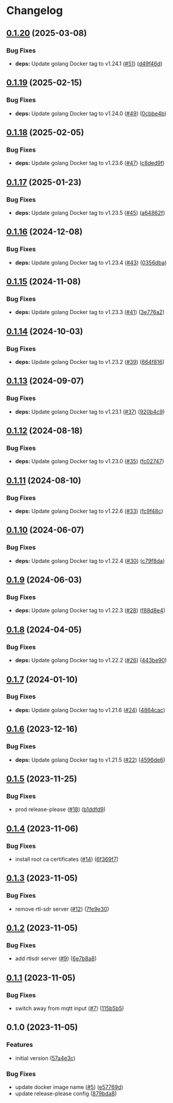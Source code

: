 # Changelog

## [0.1.20](https://github.com/mikesmitty/docker-rtlamr-collect/compare/v0.1.19...v0.1.20) (2025-03-08)


### Bug Fixes

* **deps:** Update golang Docker tag to v1.24.1 ([#51](https://github.com/mikesmitty/docker-rtlamr-collect/issues/51)) ([d49f46d](https://github.com/mikesmitty/docker-rtlamr-collect/commit/d49f46d08fbe90ed3d6ca93e5d8be16a09ae8ea5))

## [0.1.19](https://github.com/mikesmitty/docker-rtlamr-collect/compare/v0.1.18...v0.1.19) (2025-02-15)


### Bug Fixes

* **deps:** Update golang Docker tag to v1.24.0 ([#49](https://github.com/mikesmitty/docker-rtlamr-collect/issues/49)) ([0cbbe4b](https://github.com/mikesmitty/docker-rtlamr-collect/commit/0cbbe4b22701e846f7dd47299d020000185260ca))

## [0.1.18](https://github.com/mikesmitty/docker-rtlamr-collect/compare/v0.1.17...v0.1.18) (2025-02-05)


### Bug Fixes

* **deps:** Update golang Docker tag to v1.23.6 ([#47](https://github.com/mikesmitty/docker-rtlamr-collect/issues/47)) ([c8ded9f](https://github.com/mikesmitty/docker-rtlamr-collect/commit/c8ded9f2f88ab213d3c75c77fa39530640794cd6))

## [0.1.17](https://github.com/mikesmitty/docker-rtlamr-collect/compare/v0.1.16...v0.1.17) (2025-01-23)


### Bug Fixes

* **deps:** Update golang Docker tag to v1.23.5 ([#45](https://github.com/mikesmitty/docker-rtlamr-collect/issues/45)) ([a64862f](https://github.com/mikesmitty/docker-rtlamr-collect/commit/a64862fab7e932c4737f0480e45f1e9c28fe837d))

## [0.1.16](https://github.com/mikesmitty/docker-rtlamr-collect/compare/v0.1.15...v0.1.16) (2024-12-08)


### Bug Fixes

* **deps:** Update golang Docker tag to v1.23.4 ([#43](https://github.com/mikesmitty/docker-rtlamr-collect/issues/43)) ([0356dba](https://github.com/mikesmitty/docker-rtlamr-collect/commit/0356dbafe77ff226e296ff5eb5754ae1a7f90f21))

## [0.1.15](https://github.com/mikesmitty/docker-rtlamr-collect/compare/v0.1.14...v0.1.15) (2024-11-08)


### Bug Fixes

* **deps:** Update golang Docker tag to v1.23.3 ([#41](https://github.com/mikesmitty/docker-rtlamr-collect/issues/41)) ([3e776a2](https://github.com/mikesmitty/docker-rtlamr-collect/commit/3e776a2316261947abbbf38b643b0924074dcf37))

## [0.1.14](https://github.com/mikesmitty/docker-rtlamr-collect/compare/v0.1.13...v0.1.14) (2024-10-03)


### Bug Fixes

* **deps:** Update golang Docker tag to v1.23.2 ([#39](https://github.com/mikesmitty/docker-rtlamr-collect/issues/39)) ([664f816](https://github.com/mikesmitty/docker-rtlamr-collect/commit/664f816562561b3d0d15c6ba3ae0cd7f2fb2ff6d))

## [0.1.13](https://github.com/mikesmitty/docker-rtlamr-collect/compare/v0.1.12...v0.1.13) (2024-09-07)


### Bug Fixes

* **deps:** Update golang Docker tag to v1.23.1 ([#37](https://github.com/mikesmitty/docker-rtlamr-collect/issues/37)) ([920b4c9](https://github.com/mikesmitty/docker-rtlamr-collect/commit/920b4c9cc4edbd74566f96bc84a6cf9b3ad5302d))

## [0.1.12](https://github.com/mikesmitty/docker-rtlamr-collect/compare/v0.1.11...v0.1.12) (2024-08-18)


### Bug Fixes

* **deps:** Update golang Docker tag to v1.23.0 ([#35](https://github.com/mikesmitty/docker-rtlamr-collect/issues/35)) ([fc02747](https://github.com/mikesmitty/docker-rtlamr-collect/commit/fc027478c5807d7b3ae1acc1949de4ca2b6ff541))

## [0.1.11](https://github.com/mikesmitty/docker-rtlamr-collect/compare/v0.1.10...v0.1.11) (2024-08-10)


### Bug Fixes

* **deps:** Update golang Docker tag to v1.22.6 ([#33](https://github.com/mikesmitty/docker-rtlamr-collect/issues/33)) ([fc9f48c](https://github.com/mikesmitty/docker-rtlamr-collect/commit/fc9f48c82298304e6f48fe82928210a14467ce38))

## [0.1.10](https://github.com/mikesmitty/docker-rtlamr-collect/compare/v0.1.9...v0.1.10) (2024-06-07)


### Bug Fixes

* **deps:** Update golang Docker tag to v1.22.4 ([#30](https://github.com/mikesmitty/docker-rtlamr-collect/issues/30)) ([c79f8da](https://github.com/mikesmitty/docker-rtlamr-collect/commit/c79f8daac981564063e1f2d378954c71e07b7c16))

## [0.1.9](https://github.com/mikesmitty/docker-rtlamr-collect/compare/v0.1.8...v0.1.9) (2024-06-03)


### Bug Fixes

* **deps:** Update golang Docker tag to v1.22.3 ([#28](https://github.com/mikesmitty/docker-rtlamr-collect/issues/28)) ([f88d8e4](https://github.com/mikesmitty/docker-rtlamr-collect/commit/f88d8e4f14df4ff95952dee1510ddaf69e7a8bde))

## [0.1.8](https://github.com/mikesmitty/docker-rtlamr-collect/compare/v0.1.7...v0.1.8) (2024-04-05)


### Bug Fixes

* **deps:** Update golang Docker tag to v1.22.2 ([#26](https://github.com/mikesmitty/docker-rtlamr-collect/issues/26)) ([443be90](https://github.com/mikesmitty/docker-rtlamr-collect/commit/443be9025ae1c0191f2a7c20440e128777395e69))

## [0.1.7](https://github.com/mikesmitty/docker-rtlamr-collect/compare/v0.1.6...v0.1.7) (2024-01-10)


### Bug Fixes

* **deps:** Update golang Docker tag to v1.21.6 ([#24](https://github.com/mikesmitty/docker-rtlamr-collect/issues/24)) ([4864cac](https://github.com/mikesmitty/docker-rtlamr-collect/commit/4864cacb59272d1428c50fea665cbcffc1ac373f))

## [0.1.6](https://github.com/mikesmitty/docker-rtlamr-collect/compare/v0.1.5...v0.1.6) (2023-12-16)


### Bug Fixes

* **deps:** Update golang Docker tag to v1.21.5 ([#22](https://github.com/mikesmitty/docker-rtlamr-collect/issues/22)) ([4596de6](https://github.com/mikesmitty/docker-rtlamr-collect/commit/4596de67dffb72001213e0d56261bc65e6bfd564))

## [0.1.5](https://github.com/mikesmitty/docker-rtlamr-collect/compare/v0.1.4...v0.1.5) (2023-11-25)


### Bug Fixes

* prod release-please ([#18](https://github.com/mikesmitty/docker-rtlamr-collect/issues/18)) ([b1ddfd9](https://github.com/mikesmitty/docker-rtlamr-collect/commit/b1ddfd983540530e3c9bee078752092143bd9582))

## [0.1.4](https://github.com/mikesmitty/docker-rtlamr-collect/compare/v0.1.3...v0.1.4) (2023-11-06)


### Bug Fixes

* install root ca certificates ([#14](https://github.com/mikesmitty/docker-rtlamr-collect/issues/14)) ([6f369f7](https://github.com/mikesmitty/docker-rtlamr-collect/commit/6f369f73a6c10d2d6e7d77349f78246f81c0d976))

## [0.1.3](https://github.com/mikesmitty/docker-rtlamr-collect/compare/v0.1.2...v0.1.3) (2023-11-05)


### Bug Fixes

* remove rtl-sdr server ([#12](https://github.com/mikesmitty/docker-rtlamr-collect/issues/12)) ([7fe9e30](https://github.com/mikesmitty/docker-rtlamr-collect/commit/7fe9e3027b329bb8882a2a65bd83d040d192ebbd))

## [0.1.2](https://github.com/mikesmitty/docker-rtlamr-collect/compare/v0.1.1...v0.1.2) (2023-11-05)


### Bug Fixes

* add rtlsdr server ([#9](https://github.com/mikesmitty/docker-rtlamr-collect/issues/9)) ([6e7b8a8](https://github.com/mikesmitty/docker-rtlamr-collect/commit/6e7b8a8ae2ddd23c09b1f84dc8b4db2053011361))

## [0.1.1](https://github.com/mikesmitty/docker-rtlamr-collect/compare/v0.1.0...v0.1.1) (2023-11-05)


### Bug Fixes

* switch away from mqtt input ([#7](https://github.com/mikesmitty/docker-rtlamr-collect/issues/7)) ([115b5b5](https://github.com/mikesmitty/docker-rtlamr-collect/commit/115b5b5b8422c56c72fd3877e68a56d1da296fb2))

## 0.1.0 (2023-11-05)


### Features

* initial version ([57a4e3c](https://github.com/mikesmitty/docker-rtlamr-collect/commit/57a4e3c5813bba3e9b73b418e35e3d1973afbb7f))


### Bug Fixes

* update docker image name ([#5](https://github.com/mikesmitty/docker-rtlamr-collect/issues/5)) ([e57769d](https://github.com/mikesmitty/docker-rtlamr-collect/commit/e57769db9c07ba7e1060b82bba85dbbc668fb2aa))
* update release-please config ([879bda8](https://github.com/mikesmitty/docker-rtlamr-collect/commit/879bda8dcf93276b5cb97c89bb32bd92b609fa57))
